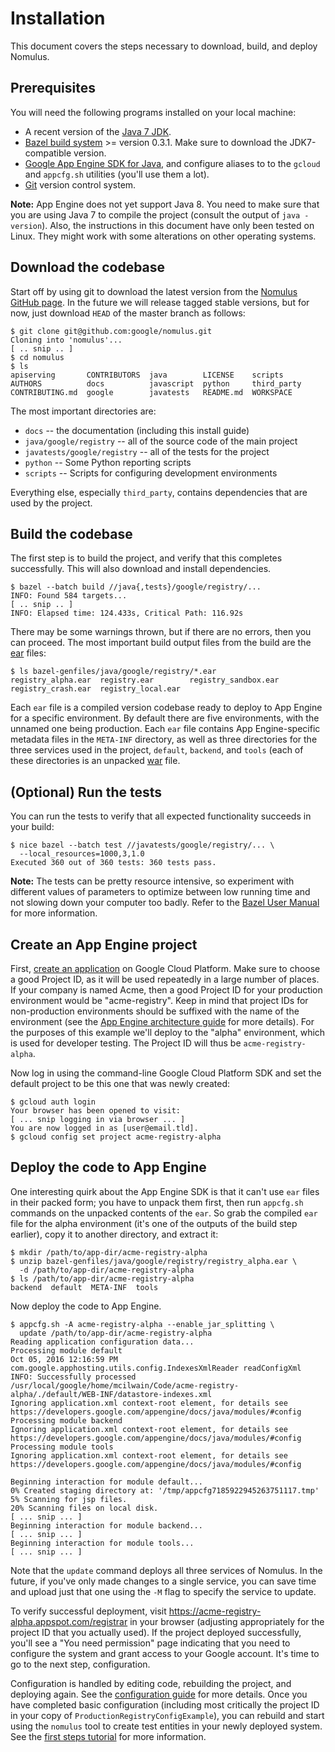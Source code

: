 # Installation

This document covers the steps necessary to download, build, and deploy Nomulus.

## Prerequisites

You will need the following programs installed on your local machine:

*   A recent version of the [Java 7 JDK][java-jdk7].
*   [Bazel build system](http://bazel.io/) >= version 0.3.1. Make sure to
    download the JDK7-compatible version.
*   [Google App Engine SDK for Java][app-engine-sdk], and configure aliases to
    to the `gcloud` and `appcfg.sh` utilities (you'll use them a lot).
*   [Git](https://git-scm.com/) version control system.

**Note:** App Engine does not yet support Java 8. You need to make sure that you
are using Java 7 to compile the project (consult the output of `java -version`).
Also, the instructions in this document have only been tested on Linux. They
might work with some alterations on other operating systems.

## Download the codebase

Start off by using git to download the latest version from the [Nomulus GitHub
page](https://github.com/google/nomulus). In the future we will release tagged
stable versions, but for now, just download `HEAD` of the master branch as
follows:

```shell
$ git clone git@github.com:google/nomulus.git
Cloning into 'nomulus'...
[ .. snip .. ]
$ cd nomulus
$ ls
apiserving       CONTRIBUTORS  java        LICENSE    scripts
AUTHORS          docs          javascript  python     third_party
CONTRIBUTING.md  google        javatests   README.md  WORKSPACE
```

The most important directories are:

*   `docs` -- the documentation (including this install guide)
*   `java/google/registry` -- all of the source code of the main project
*   `javatests/google/registry` -- all of the tests for the project
*   `python` -- Some Python reporting scripts
*   `scripts` -- Scripts for configuring development environments

Everything else, especially `third_party`, contains dependencies that are used
by the project.

## Build the codebase

The first step is to build the project, and verify that this completes
successfully. This will also download and install dependencies.

```shell
$ bazel --batch build //java{,tests}/google/registry/...
INFO: Found 584 targets...
[ .. snip .. ]
INFO: Elapsed time: 124.433s, Critical Path: 116.92s
```

There may be some warnings thrown, but if there are no errors, then you can
proceed. The most important build output files from the build are the
[ear](https://en.wikipedia.org/wiki/EAR_\(file_format\)) files:

```shell
$ ls bazel-genfiles/java/google/registry/*.ear
registry_alpha.ear  registry.ear        registry_sandbox.ear
registry_crash.ear  registry_local.ear
```

Each `ear` file is a compiled version codebase ready to deploy to App Engine for
a specific environment. By default there are five environments, with the unnamed
one being production. Each `ear` file contains App Engine-specific metadata
files in the `META-INF` directory, as well as three directories for the three
services used in the project, `default`, `backend`, and `tools` (each of these
directories is an unpacked
[war](https://en.wikipedia.org/wiki/WAR_\(file_format\)) file.

## (Optional) Run the tests

You can run the tests to verify that all expected functionality succeeds in your
build:

```shell
$ nice bazel --batch test //javatests/google/registry/... \
  --local_resources=1000,3,1.0
Executed 360 out of 360 tests: 360 tests pass.
```

**Note:** The tests can be pretty resource intensive, so experiment with
different values of parameters to optimize between low running time and not
slowing down your computer too badly. Refer to the [Bazel User
Manual](https://www.bazel.io/versions/master/docs/bazel-user-manual.html) for
more information.

## Create an App Engine project

First, [create an
application](https://cloud.google.com/appengine/docs/java/quickstart) on Google
Cloud Platform. Make sure to choose a good Project ID, as it will be used
repeatedly in a large number of places. If your company is named Acme, then a
good Project ID for your production environment would be "acme-registry". Keep
in mind that project IDs for non-production environments should be suffixed with
the name of the environment (see the [App Engine architecture
guide](./app-engine-architecture.md) for more details). For the purposes of this
example we'll deploy to the "alpha" environment, which is used for developer
testing. The Project ID will thus be `acme-registry-alpha`.

Now log in using the command-line Google Cloud Platform SDK and set the default
project to be this one that was newly created:

```shell
$ gcloud auth login
Your browser has been opened to visit:
[ ... snip logging in via browser ... ]
You are now logged in as [user@email.tld].
$ gcloud config set project acme-registry-alpha
```

## Deploy the code to App Engine

One interesting quirk about the App Engine SDK is that it can't use `ear` files
in their packed form; you have to unpack them first, then run `appcfg.sh`
commands on the unpacked contents of the `ear`. So grab the compiled `ear` file
for the alpha environment (it's one of the outputs of the build step earlier),
copy it to another directory, and extract it:

```shell
$ mkdir /path/to/app-dir/acme-registry-alpha
$ unzip bazel-genfiles/java/google/registry/registry_alpha.ear \
  -d /path/to/app-dir/acme-registry-alpha
$ ls /path/to/app-dir/acme-registry-alpha
backend  default  META-INF  tools
```

Now deploy the code to App Engine.

```shell
$ appcfg.sh -A acme-registry-alpha --enable_jar_splitting \
  update /path/to/app-dir/acme-registry-alpha
Reading application configuration data...
Processing module default
Oct 05, 2016 12:16:59 PM com.google.apphosting.utils.config.IndexesXmlReader readConfigXml
INFO: Successfully processed /usr/local/google/home/mcilwain/Code/acme-registry-alpha/./default/WEB-INF/datastore-indexes.xml
Ignoring application.xml context-root element, for details see https://developers.google.com/appengine/docs/java/modules/#config
Processing module backend
Ignoring application.xml context-root element, for details see https://developers.google.com/appengine/docs/java/modules/#config
Processing module tools
Ignoring application.xml context-root element, for details see https://developers.google.com/appengine/docs/java/modules/#config

Beginning interaction for module default...
0% Created staging directory at: '/tmp/appcfg7185922945263751117.tmp'
5% Scanning for jsp files.
20% Scanning files on local disk.
[ ... snip ... ]
Beginning interaction for module backend...
[ ... snip ... ]
Beginning interaction for module tools...
[ ... snip ... ]
```

Note that the `update` command deploys all three services of Nomulus. In the
future, if you've only made changes to a single service, you can save time and
upload just that one using the `-M` flag to specify the service to update.

To verify successful deployment, visit
https://acme-registry-alpha.appspot.com/registrar in your browser (adjusting
appropriately for the project ID that you actually used). If the project
deployed successfully, you'll see a "You need permission" page indicating that
you need to configure the system and grant access to your Google account. It's
time to go to the next step, configuration.

Configuration is handled by editing code, rebuilding the project, and deploying
again. See the [configuration guide](./configuration.md) for more details. Once
you have completed basic configuration (including most critically the project ID
in your copy of `ProductionRegistryConfigExample`), you can rebuild and start
using the `nomulus` tool to create test entities in your newly deployed system.
See the [first steps tutorial](./first-steps-tutorial.md) for more information.

[app-engine-sdk]: https://cloud.google.com/appengine/docs/java/download
[java-jdk7]: http://www.oracle.com/technetwork/java/javase/downloads/jdk7-downloads-1880260.html
